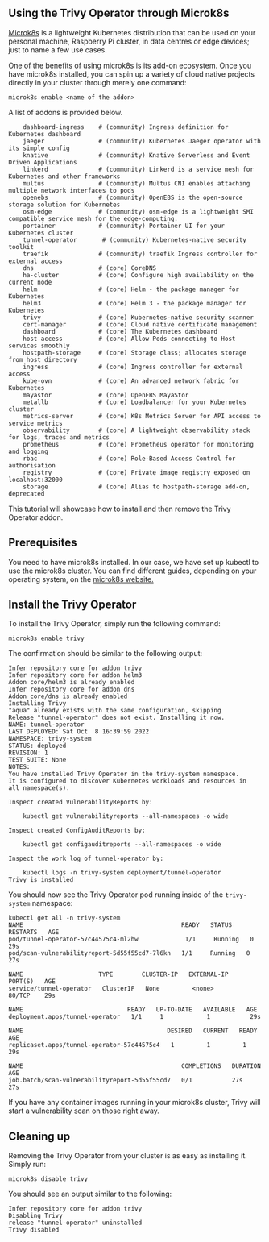 ## Using the Trivy Operator through Microk8s 

[Microk8s](https://microk8s.io/) is a lightweight Kubernetes distribution that can be used on your personal machine, Raspberry Pi cluster, in data centres or edge devices; just to name a few use cases.

One of the benefits of using microk8s is its add-on ecosystem. Once you have microk8s installed, you can spin up a variety of cloud native projects directly in your cluster through merely one command:

```
microk8s enable <name of the addon>
```

A list of addons is provided below.
```
    dashboard-ingress    # (community) Ingress definition for Kubernetes dashboard
    jaeger               # (community) Kubernetes Jaeger operator with its simple config
    knative              # (community) Knative Serverless and Event Driven Applications
    linkerd              # (community) Linkerd is a service mesh for Kubernetes and other frameworks
    multus               # (community) Multus CNI enables attaching multiple network interfaces to pods
    openebs              # (community) OpenEBS is the open-source storage solution for Kubernetes
    osm-edge             # (community) osm-edge is a lightweight SMI compatible service mesh for the edge-computing.
    portainer            # (community) Portainer UI for your Kubernetes cluster
    tunnel-operator       # (community) Kubernetes-native security toolkit
    traefik              # (community) traefik Ingress controller for external access
    dns                  # (core) CoreDNS
    ha-cluster           # (core) Configure high availability on the current node
    helm                 # (core) Helm - the package manager for Kubernetes
    helm3                # (core) Helm 3 - the package manager for Kubernetes
    trivy                # (core) Kubernetes-native security scanner
    cert-manager         # (core) Cloud native certificate management
    dashboard            # (core) The Kubernetes dashboard
    host-access          # (core) Allow Pods connecting to Host services smoothly
    hostpath-storage     # (core) Storage class; allocates storage from host directory
    ingress              # (core) Ingress controller for external access
    kube-ovn             # (core) An advanced network fabric for Kubernetes
    mayastor             # (core) OpenEBS MayaStor
    metallb              # (core) Loadbalancer for your Kubernetes cluster
    metrics-server       # (core) K8s Metrics Server for API access to service metrics
    observability        # (core) A lightweight observability stack for logs, traces and metrics
    prometheus           # (core) Prometheus operator for monitoring and logging
    rbac                 # (core) Role-Based Access Control for authorisation
    registry             # (core) Private image registry exposed on localhost:32000
    storage              # (core) Alias to hostpath-storage add-on, deprecated
```

This tutorial will showcase how to install and then remove the Trivy Operator addon.

## Prerequisites

You need to have microk8s installed. In our case, we have set up kubectl to use the microk8s cluster. You can find different guides, depending on your operating system, on the [microk8s website.](https://microk8s.io/tutorials)

## Install the Trivy Operator 

To install the Trivy Operator, simply run the following command:
```
microk8s enable trivy
```

The confirmation should be similar to the following output:
```
Infer repository core for addon trivy
Infer repository core for addon helm3
Addon core/helm3 is already enabled
Infer repository core for addon dns
Addon core/dns is already enabled
Installing Trivy
"aqua" already exists with the same configuration, skipping
Release "tunnel-operator" does not exist. Installing it now.
NAME: tunnel-operator
LAST DEPLOYED: Sat Oct  8 16:39:59 2022
NAMESPACE: trivy-system
STATUS: deployed
REVISION: 1
TEST SUITE: None
NOTES:
You have installed Trivy Operator in the trivy-system namespace.
It is configured to discover Kubernetes workloads and resources in
all namespace(s).

Inspect created VulnerabilityReports by:

    kubectl get vulnerabilityreports --all-namespaces -o wide

Inspect created ConfigAuditReports by:

    kubectl get configauditreports --all-namespaces -o wide

Inspect the work log of tunnel-operator by:

    kubectl logs -n trivy-system deployment/tunnel-operator
Trivy is installed
```

You should now see the Trivy Operator pod running inside of the `trivy-system` namespace:
```
kubectl get all -n trivy-system
NAME                                            READY   STATUS    RESTARTS   AGE
pod/tunnel-operator-57c44575c4-ml2hw             1/1     Running   0          29s
pod/scan-vulnerabilityreport-5d55f55cd7-7l6kn   1/1     Running   0          27s

NAME                     TYPE        CLUSTER-IP   EXTERNAL-IP   PORT(S)   AGE
service/tunnel-operator   ClusterIP   None         <none>        80/TCP    29s

NAME                             READY   UP-TO-DATE   AVAILABLE   AGE
deployment.apps/tunnel-operator   1/1     1            1           29s

NAME                                        DESIRED   CURRENT   READY   AGE
replicaset.apps/tunnel-operator-57c44575c4   1         1         1       29s

NAME                                            COMPLETIONS   DURATION   AGE
job.batch/scan-vulnerabilityreport-5d55f55cd7   0/1           27s        27s
```

If you have any container images running in your microk8s cluster, Trivy will start a vulnerability scan on those right away. 

## Cleaning up

Removing the Trivy Operator from your cluster is as easy as installing it. Simply run:
```
microk8s disable trivy
```

You should see an output similar to the following:
```
Infer repository core for addon trivy
Disabling Trivy
release "tunnel-operator" uninstalled
Trivy disabled
```

